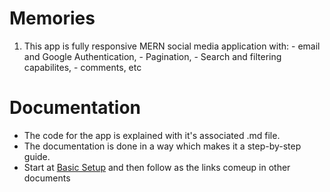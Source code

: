 # Memories 
  1. This app is fully responsive MERN social media application with:
    - email and Google Authentication,
    - Pagination,
    - Search and filtering capabilites,
    - comments, etc

# Documentation
  -  The code for the app is explained with it's associated .md file. 
  -  The documentation is done in a way which makes it a step-by-step guide.  
  -  Start at [Basic Setup](https://github.com/Sunraj751/Memories/blob/main/Basic_Setup.md) and then follow as the links comeup in other documents
 
